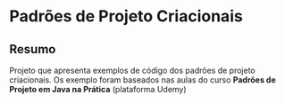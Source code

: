 # Padrões de Projeto Criacionais

## Resumo

Projeto que apresenta exemplos de código dos padrões de projeto criacionais. Os exemplo foram baseados nas aulas do curso **Padrões de Projeto em Java na Prática** (plataforma Udemy)
